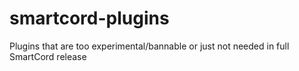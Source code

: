 # smartcord-plugins
Plugins that are too experimental/bannable or just not needed in full SmartCord release
